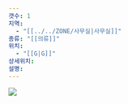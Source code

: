 ```yaml
---
갯수: 1
지역:
  - "[[../../ZONE/사무실|사무실]]"
종류: "[[의류]]"
위치:
  - "[[G|G]]"
상세위치: 
설명:
---
```

![](http://192.168.50.22/devices/240817_IMG_0120.jpg)